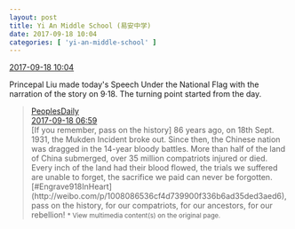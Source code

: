 ```yaml
---
layout: post
title: Yi An Middle School (易安中学)
date: 2017-09-18 10:04
categories: [ 'yi-an-middle-school' ]
---
```


<div class="weibo-info">
  <a href="http://weibo.com/6074218720/FmlNUE5Ja">2017-09-18 10:04</a>
</div>

Princepal Liu made today's Speech Under the National Flag with the narration of the story on 9·18. The turning point started from the day.

<!-- more -->

> <div class="weibo-post-name">
>   <a href="http://weibo.com/rmrb">PeoplesDaily</a>
> </div>
> <div class="weibo-info">
>   <a href="http://weibo.com/2803301701/FmkAO1GY5">2017-09-18 06:59</a>
> </div>
> [If you remember, pass on the history] 86 years ago, on 18th Sept. 1931, the Mukden Incident broke out. Since then, the Chinese nation was dragged in the 14-year bloody battles. More than half of the land of China submerged, over 35 million compatriots injured or died. Every inch of the land had their blood flowed, the trials we suffered are unable to forget, the sacrifice we paid can never be forgotten. [#Engrave918InHeart](http://weibo.com/p/1008086536cf4d739900f336b6ad35ded3aed6), pass on the history, for our compatriots, for our ancestors, for our rebellion!  
> <small>* View multimedia content(s) on the original page.</small>
